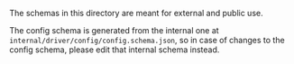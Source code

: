 The schemas in this directory are meant for external and public use.

The config schema is generated from the internal one at `internal/driver/config/config.schema.json`, so in case of changes to the
config schema, please edit that internal schema instead.
